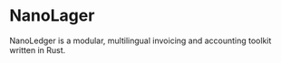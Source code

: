 # NanoLager
NanoLedger is a modular, multilingual invoicing and accounting toolkit written in Rust.
